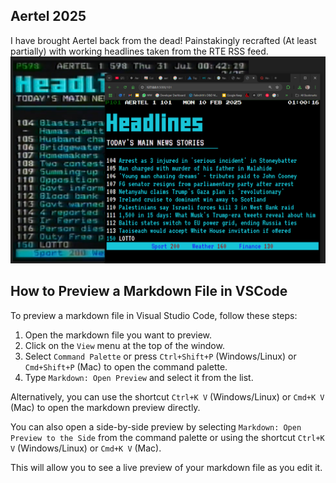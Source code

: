 ## Aertel 2025 ##

I have brought Aertel back from the dead! Painstakingly recrafted (At least partially) with working headlines taken from the RTE RSS feed.
![Preview](preview.PNG)

## How to Preview a Markdown File in VSCode

To preview a markdown file in Visual Studio Code, follow these steps:

1. Open the markdown file you want to preview.
2. Click on the `View` menu at the top of the window.
3. Select `Command Palette` or press `Ctrl+Shift+P` (Windows/Linux) or `Cmd+Shift+P` (Mac) to open the command palette.
4. Type `Markdown: Open Preview` and select it from the list.

Alternatively, you can use the shortcut `Ctrl+K V` (Windows/Linux) or `Cmd+K V` (Mac) to open the markdown preview directly.

You can also open a side-by-side preview by selecting `Markdown: Open Preview to the Side` from the command palette or using the shortcut `Ctrl+K V` (Windows/Linux) or `Cmd+K V` (Mac).

This will allow you to see a live preview of your markdown file as you edit it.